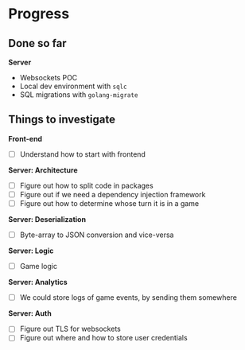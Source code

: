 # Progress

## Done so far

**Server**
- Websockets POC
- Local dev environment with `sqlc`
- SQL migrations with `golang-migrate`

## Things to investigate

**Front-end**
- [ ] Understand how to start with frontend

**Server: Architecture**
- [ ] Figure out how to split code in packages
- [ ] Figure out if we need a dependency injection framework
- [ ] Figure out how to determine whose turn it is in a game

**Server: Deserialization**
- [ ] Byte-array to JSON conversion and vice-versa

**Server: Logic**
- [ ] Game logic

**Server: Analytics**
- [ ] We could store logs of game events, by sending them somewhere

**Server: Auth**
- [ ] Figure out TLS for websockets
- [ ] Figure out where and how to store user credentials